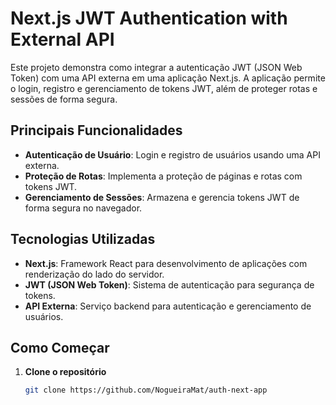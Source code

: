 # Next.js JWT Authentication with External API

Este projeto demonstra como integrar a autenticação JWT (JSON Web Token) com uma API externa em uma aplicação Next.js. A aplicação permite o login, registro e gerenciamento de tokens JWT, além de proteger rotas e sessões de forma segura.

## Principais Funcionalidades

- **Autenticação de Usuário**: Login e registro de usuários usando uma API externa.
- **Proteção de Rotas**: Implementa a proteção de páginas e rotas com tokens JWT.
- **Gerenciamento de Sessões**: Armazena e gerencia tokens JWT de forma segura no navegador.

## Tecnologias Utilizadas

- **Next.js**: Framework React para desenvolvimento de aplicações com renderização do lado do servidor.
- **JWT (JSON Web Token)**: Sistema de autenticação para segurança de tokens.
- **API Externa**: Serviço backend para autenticação e gerenciamento de usuários.

## Como Começar

1. **Clone o repositório**

   ```bash
   git clone https://github.com/NogueiraMat/auth-next-app

